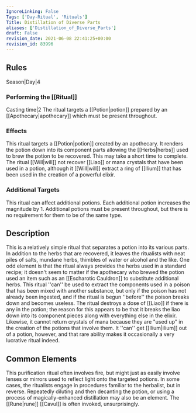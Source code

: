 ```yaml
---
IgnoreLinking: False
Tags: ['Day-Ritual', 'Rituals']
Title: Distillation of Diverse Parts
aliases: ['Distillation_of_Diverse_Parts']
draft: False
revision_date: 2021-06-08 22:41:25+00:00
revision_id: 83996
---
```


## Rules
Season|Day|4
### Performing the [[Ritual]]
Casting time|2 The ritual targets a [[Potion|potion]] prepared by an [[Apothecary|apothecary]] which must be present throughout.
### Effects
This ritual targets a [[Potion|potion]] created by an apothecary. It renders the potion down into its component parts allowing the [[Herbs|herbs]] used to brew the potion to be recovered. This may take a short time to complete.
The ritual [[Will|will]] not recover [[Liao]] or mana crystals that have been used in a potion, although it [[Will|will]] extract a ring of [[Ilium]] that has been used in the creation of a powerful elixir.
### Additional Targets
This ritual can affect additional potions. Each additional potion increases the magnitude by 1. Additional potions must be present throughout, but there is no requirement for them to be of the same type.
## Description
This is a relatively simple ritual that separates a potion into its various parts. In addition to the herbs that are recovered, it leaves the ritualists with neat piles of salts, mundane herbs, thimbles of water or alcohol and the like. One odd element is that the ritual always provides the herbs used in a standard recipe; it doesn't seem to matter if the apothecary who brewed the potion used an item such as an [[Escharotic Cauldron]] to substitute additional herbs.
This ritual ''can'' be used to extract the components used in a poison that has been mixed with another substance, but only if the poison has not already been ingested, and if the ritual is begun ''before'' the poison breaks down and becomes useless.
The ritual destroys a dose of [[Liao]] if there is any in the potion; the reason for this appears to be that it breaks the liao down into its component pieces along with everything else in the elixir. Likewise, it cannot return crystals of mana because they are "used up" in the creation of the potions that involve them. It ''can'' get [[Ilium|ilium]] out of a potion, however, and that rare ability makes it occasionally a very lucrative ritual indeed.
## Common Elements
This purification ritual often involves fire, but might just as easily involve lenses or mirrors used to reflect light onto the targeted potions. In some cases, the ritualists engage in procedures familiar to the herbalist, but in reverse. Repeatedly diluting and then decanting the potion, or using a process of magically-enhanced distillation may also be an element. The [[Rune|rune]] [[Cavul]] is often invoked, unsurprisingly.